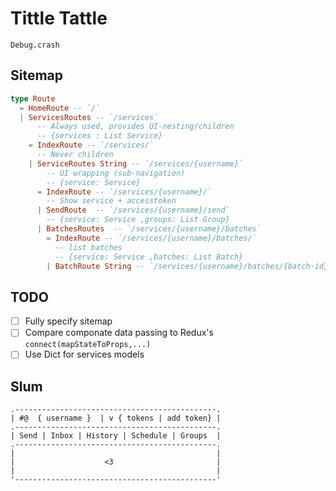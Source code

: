 # Tittle Tattle

`Debug.crash`

## Sitemap

```elm
type Route
  = HomeRoute -- `/`
  | ServicesRoutes -- `/services`
      -- Always used, provides UI-nesting/children
      -- {services : List Service}
    = IndexRoute -- `/services/`
      -- Never children
    | ServiceRoutes String -- `/services/{username}`
        -- UI wrapping (sub-navigation)
        -- {service: Service}
      = IndexRoute -- `/services/{username}/`
        -- Show service + accesstoken
      | SendRoute  -- `/services/{username}/send`
        -- {service: Service ,groups: List Group}
      | BatchesRoutes  -- `/services/{username}/batches`
        = IndexRoute -- `/services/{username}/batches/`
          -- list batches
          -- {service: Service ,batches: List Batch}
        | BatchRoute String -- `/services/{username}/batches/{batch-id}`
```

## TODO

- [ ] Fully specify sitemap
- [ ] Compare componate data passing to Redux's `connect(mapStateToProps,...)`
- [ ] Use Dict for services models

## Slum

```
.---------------------------------------------.
| #@  { username }  | v { tokens | add token} |
.---------------------------------------------.
| Send | Inbox | History | Schedule | Groups  |
.---------------------------------------------.
|                                             |
|                    <3                       |
|                                             |
'---------------------------------------------'
```
